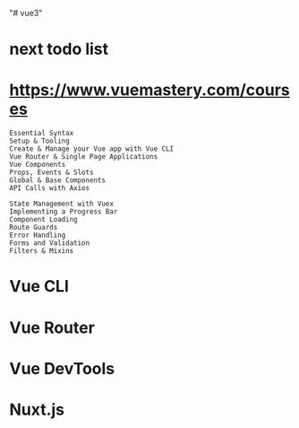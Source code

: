 "# vue3" 



# next todo list

# https://www.vuemastery.com/courses
    Essential Syntax
    Setup & Tooling
    Create & Manage your Vue app with Vue CLI
    Vue Router & Single Page Applications
    Vue Components
    Props, Events & Slots
    Global & Base Components
    API Calls with Axios

    State Management with Vuex
    Implementing a Progress Bar
    Component Loading
    Route Guards
    Error Handling
    Forms and Validation
    Filters & Mixins

# Vue CLI
# Vue Router
# Vue DevTools
# Nuxt.js